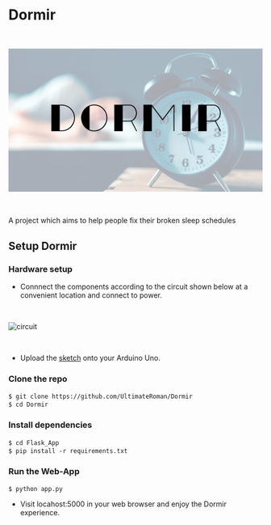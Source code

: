 # Dormir

<br/>

![mainpic](Poster.png?raw=true)

<br/>

A project which aims to help people fix their broken sleep schedules

## Setup Dormir

### Hardware setup

- Connnect the components according to the circuit shown below at a convenient location and connect to power.

 <br />
 
![circuit](Hardware/Module.jpeg?raw=true)

<br/>

- Upload the [sketch](Hardware/sketch/sketch.ino) onto your Arduino Uno.


### Clone the repo

```
$ git clone https://github.com/UltimateRoman/Dormir
$ cd Dormir
```

### Install dependencies

```
$ cd Flask_App
$ pip install -r requirements.txt
```
### Run the Web-App

```
$ python app.py
```

- Visit locahost:5000 in your web browser and enjoy the Dormir experience.